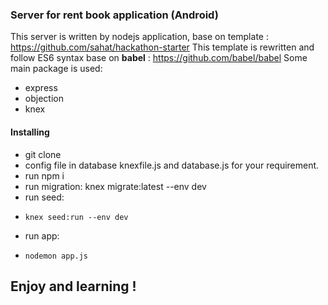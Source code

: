 ### Server for rent book application (Android)

This server is written by nodejs application, base on template : https://github.com/sahat/hackathon-starter
This template is rewritten and follow ES6 syntax base on **babel** : https://github.com/babel/babel
Some main package is used:
  - express
  - objection
  - knex

#### Installing

  - git clone
  - config file in database knexfile.js and database.js for your requirement.
  - run npm i
  - run migration: knex migrate:latest --env dev
  - run seed:
  -     knex seed:run --env dev
  - run app:
  -     nodemon app.js

## Enjoy and learning !
